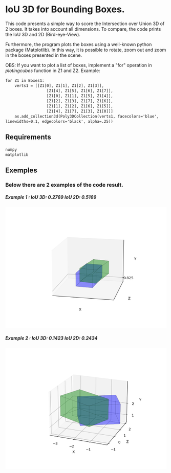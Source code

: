 # IoU 3D for Bounding Boxes.

This code presents a simple way to score the Intersection over Union 3D of 2 boxes. It takes into account all
dimensions. To compare, the code prints the IoU 3D and 2D (Bird-eye-View).

Furthermore, the program plots the boxes using a well-known python package (Matplotlib). In this way, it is possible
to rotate, zoom out and zoom in the boxes presented in the scene.

OBS: If you want to plot a list of boxes, implement a "for" operation in *plotingcubes* function in Z1 and Z2.
Example:
```
for Z1 in Boxes1:
    verts1 = [[Z1[0], Z1[1], Z1[2], Z1[3]],
                  [Z1[4], Z1[5], Z1[6], Z1[7]],
                  [Z1[0], Z1[1], Z1[5], Z1[4]],
                  [Z1[2], Z1[3], Z1[7], Z1[6]],
                  [Z1[1], Z1[2], Z1[6], Z1[5]],
                  [Z1[4], Z1[7], Z1[3], Z1[0]]]
    ax.add_collection3d(Poly3DCollection(verts1, facecolors='blue', linewidths=0.1, edgecolors='black', alpha=.25))
```

## Requirements
```
numpy
matplotlib
```
## Exemples

### Below there are 2 examples of the code result.
##### Example 1 : IoU 3D: 0.2769   IoU 2D: 0.5169
![Example 1](images/image1.png)

##### Example 2 : IoU 3D: 0.1423   IoU 2D: 0.2434
![Example 2](images/image2.png)
